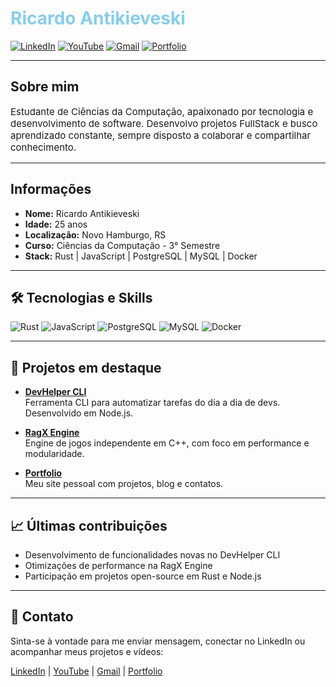 # <h1 style="color:#87CEEB">Ricardo Antikieveski</h1>

[![LinkedIn](https://img.shields.io/badge/LinkedIn-0077B5?style=for-the-badge&logo=linkedin&logoColor=white)](https://www.linkedin.com/in/ricardoan/) 
[![YouTube](https://img.shields.io/badge/YouTube-FF0000?style=for-the-badge&logo=youtube&logoColor=white)](https://www.youtube.com/@RCardin) 
[![Gmail](https://img.shields.io/badge/Gmail-D14836?style=for-the-badge&logo=gmail&logoColor=white)](mailto:antikieveski.ricardo@gmail.com)
[![Portfolio](https://img.shields.io/badge/Portfolio-00C853?style=for-the-badge&logo=about.me&logoColor=white)](https://ricardo-antikieveski.netlify.app)

---

## Sobre mim
<p style="font-size:15px">
Estudante de Ciências da Computação, apaixonado por tecnologia e desenvolvimento de software. Desenvolvo projetos FullStack e busco aprendizado constante, sempre disposto a colaborar e compartilhar conhecimento.
</p>

---

## Informações
- **Nome:** Ricardo Antikieveski  
- **Idade:** 25 anos  
- **Localização:** Novo Hamburgo, RS  
- **Curso:** Ciências da Computação - 3° Semestre  
- **Stack:** Rust | JavaScript | PostgreSQL | MySQL | Docker  

---

## 🛠 Tecnologias e Skills
![Rust](https://img.shields.io/badge/Rust-000000?style=for-the-badge&logo=rust&logoColor=white)
![JavaScript](https://img.shields.io/badge/JavaScript-F7DF1E?style=for-the-badge&logo=javascript&logoColor=black)
![PostgreSQL](https://img.shields.io/badge/PostgreSQL-316192?style=for-the-badge&logo=postgresql&logoColor=white)
![MySQL](https://img.shields.io/badge/MySQL-4479A1?style=for-the-badge&logo=mysql&logoColor=white)
![Docker](https://img.shields.io/badge/Docker-2496ED?style=for-the-badge&logo=docker&logoColor=white)

---

## 🚀 Projetos em destaque

- [**DevHelper CLI**](https://github.com/Ricardo-Antikieveski/devhelper-cli)  
  Ferramenta CLI para automatizar tarefas do dia a dia de devs. Desenvolvido em Node.js.

- [**RagX Engine**](https://github.com/Ricardo-Antikieveski/ragx_engine)  
  Engine de jogos independente em C++, com foco em performance e modularidade.

- [**Portfolio**](https://ricardo-antikieveski.netlify.app)  
  Meu site pessoal com projetos, blog e contatos.

---

## 📈 Últimas contribuições
- Desenvolvimento de funcionalidades novas no DevHelper CLI  
- Otimizações de performance na RagX Engine  
- Participação em projetos open-source em Rust e Node.js  

---

## 💬 Contato
Sinta-se à vontade para me enviar mensagem, conectar no LinkedIn ou acompanhar meus projetos e vídeos:

[LinkedIn](https://www.linkedin.com/in/ricardoan/) | [YouTube](https://www.youtube.com/@RCardin) | [Gmail](mailto:antikieveski.ricardo@gmail.com) | [Portfolio](https://ricardo-antikieveski.netlify.app)
